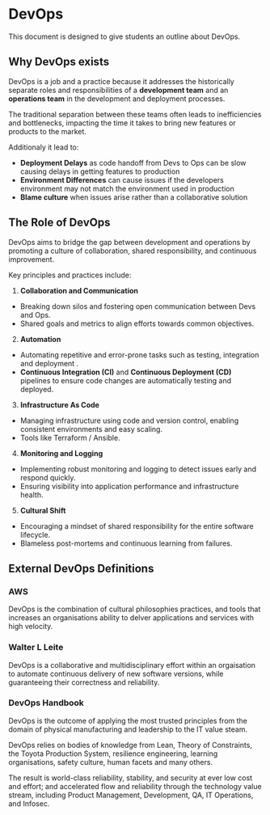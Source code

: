# DevOps

This document is designed to give students an outline about DevOps.

## Why DevOps exists

DevOps is a job and a practice because it addresses the historically separate roles and responsibilities of a **development team** and an **operations team** in the development and deployment processes. 

The traditional separation between these teams often leads to inefficiencies and bottlenecks, impacting the time it takes to bring new features or products to the market. 

Additionaly it lead to:

- **Deployment Delays** as code handoff from Devs to Ops can be slow causing delays in getting features to production
- **Environment Differences** can cause issues if the developers environment may not match the environment used in production
- **Blame culture** when issues arise rather than a collaborative solution 

## The Role of DevOps
DevOps aims to bridge the gap between development and operations by promoting a culture of collaboration, shared responsibility, and continuous improvement. 

Key principles and practices include:
1. **Collaboration and Communication**
  - Breaking down silos and fostering open communication between Devs and Ops.
  - Shared goals and metrics to align efforts towards common objectives.
2. **Automation**
  - Automating repetitive and error-prone tasks such as testing, integration and deployment .
  - **Continuous Integration (CI)** and **Continuous Deployment (CD)** pipelines to ensure code changes are automatically testing and deployed.
3. **Infrastructure As Code**
  - Managing infrastructure using code and version control, enabling consistent environments and easy scaling. 
  - Tools like Terraform / Ansible.
4. **Monitoring and Logging**
  - Implementing robust monitoring and logging to detect issues early and respond quickly.
  - Ensuring visibility into application performance and infrastructure health. 
5. **Cultural Shift**
  - Encouraging a mindset of shared responsibility for the entire software lifecycle.
  - Blameless post-mortems and continuous learning from failures. 

## External DevOps Definitions 

### AWS
DevOps is the combination of cultural philosophies practices, and tools that increases an organisations ability to delver applications and services with high velocity.

### Walter L Leite
DevOps is a collaborative and multidisciplinary effort within an orgaisation to automate continuous delivery of new software versions, while guaranteeing their correctness and reliability.

### DevOps Handbook
DevOps is the outcome of applying the most trusted principles from the domain of physical manufacturing and leadership to the IT value steam.

DevOps relies on bodies of knowledge from Lean, Theory of Constraints, the Toyota Production System, resilience engineering, learning organisations, safety culture, human facets and many others.

The result is world-class reliability, stability, and security at ever low cost and effort; and accelerated flow and reliability through the technology value stream, including Product Management, Development, QA, IT Operations, and Infosec.



